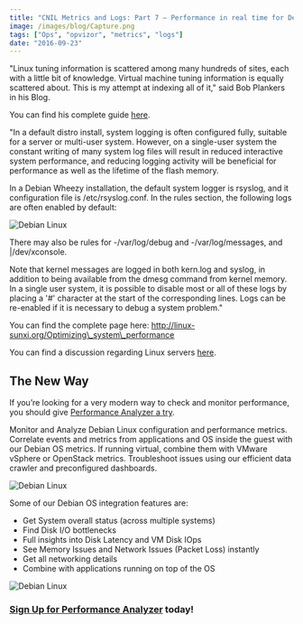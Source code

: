```yaml
---
title: "CNIL Metrics and Logs: Part 7 – Performance in real time for Debian Linux"
image: /images/blog/Capture.png
tags: ["Ops", "opvizor", "metrics", "logs"]
date: "2016-09-23"
---
```


"Linux tuning information is scattered among many hundreds of sites, each with a little bit of knowledge. Virtual machine tuning information is equally scattered about. This is my attempt at indexing all of it," said Bob Plankers in his Blog.

You can find his complete guide [here](https://lonesysadmin.net/tag/linux-vm-performance-tuning/).

"In a default distro install, system logging is often configured fully, suitable for a server or multi-user system. However, on a single-user system the constant writing of many system log files will result in reduced interactive system performance, and reducing logging activity will be beneficial for performance as well as the lifetime of the flash memory.

In a Debian Wheezy installation, the default system logger is rsyslog, and it configuration file is /etc/rsyslog.conf. In the rules section, the following logs are often enabled by default:

![Debian Linux](/images/blog/Capture.png)

There may also be rules for -/var/log/debug and -/var/log/messages, and |/dev/xconsole.

Note that kernel messages are logged in both kern.log and syslog, in addition to being available from the dmesg command from kernel memory. In a single user system, it is possible to disable most or all of these logs by placing a '#' character at the start of the corresponding lines. Logs can be re-enabled if it is necessary to debug a system problem."

You can find the complete page here: http://linux-sunxi.org/Optimizing\_system\_performance

You can find a discussion regarding Linux servers [here](http://serverfault.com/questions/598834/best-practice-on-linux-servers-and-cpu-power-throttling).

## The New Way

If you’re looking for a very modern way to check and monitor performance, you should give [Performance Analyzer a try](http://try.opvizor.com/perfanalyzer/). 

Monitor and Analyze Debian Linux configuration and performance metrics. Correlate events and metrics from applications and OS inside the guest with our Debian OS metrics. If running virtual, combine them with VMware vSphere or OpenStack metrics. Troubleshoot issues using our efficient data crawler and preconfigured dashboards.

![Debian Linux](/images/blog/debian_1.png)

Some of our Debian OS integration features are:

- Get System overall status (across multiple systems)
- Find Disk I/O bottlenecks
- Full insights into Disk Latency and VM Disk IOps
- See Memory Issues and Network Issues (Packet Loss) instantly
- Get all networking details
- Combine with applications running on top of the OS

![Debian Linux](/images/blog/debian_2.png)

### [Sign Up for Performance Analyzer](http://try.opvizor.com/perfanalyzer/) today!
